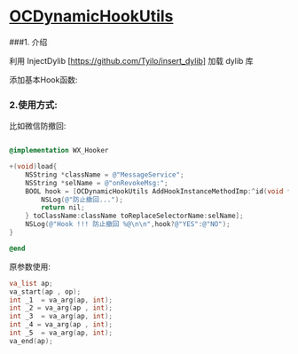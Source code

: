# [OCDynamicHookUtils](https://publish.aprefix.com/renwei.chen/OCDynamicHookUtils)



###1. 介绍

利用 InjectDylib [https://github.com/Tyilo/insert_dylib] 加载 dylib 库

添加基本Hook函数:

### 2.使用方式:

比如微信防撤回:

```objective-c

@implementation WX_Hooker

+(void)load{
    NSString *className = @"MessageService";
    NSString *selName = @"onRevokeMsg:";
    BOOL hook = [OCDynamicHookUtils AddHookInstanceMethodImp:^id(void *args, ...) {
        NSLog(@"防止撤回...");
        return nil;
    } toClassName:className toReplaceSelectorName:selName];
    NSLog(@"Hook !!! 防止撤回 %@\n\n",hook?@"YES":@"NO");
}

@end

```

原参数使用:

```c
va_list ap;
va_start(ap , op);
int _1  = va_arg(ap, int);
int _2 = va_arg(ap , int);
int _3  = va_arg(ap, int);
int _4 = va_arg(ap , int);
int _5  = va_arg(ap, int);
va_end(ap);

```

